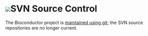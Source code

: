 # ![](/images/icons/magnifier.gif)SVN Source Control

The Bioconductor project is [maintained using git][]; the SVN source
repositories are no longer current.

[maintained using git]: ../git

